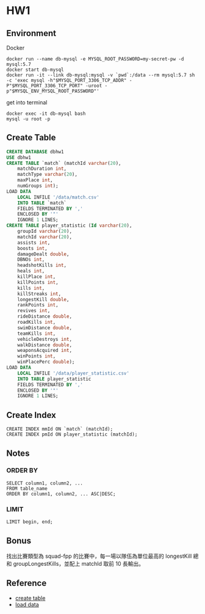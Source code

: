 # HW1

## Environment

Docker
```
docker run --name db-mysql -e MYSQL_ROOT_PASSWORD=my-secret-pw -d mysql:5.7
docker start db-mysql
docker run -it --link db-mysql:mysql -v `pwd`:/data --rm mysql:5.7 sh -c 'exec mysql -h"$MYSQL_PORT_3306_TCP_ADDR" -P"$MYSQL_PORT_3306_TCP_PORT" -uroot -p"$MYSQL_ENV_MYSQL_ROOT_PASSWORD"'
```
get into terminal
```
docker exec -it db-mysql bash
mysql -u root -p
```

## Create Table
```sql
CREATE DATABASE dbhw1
USE dbhw1
CREATE TABLE `match` (matchId varchar(20), 
    matchDuration int, 
    matchType varchar(20), 
    maxPlace int, 
    numGroups int);
LOAD DATA 
    LOCAL INFILE '/data/match.csv' 
    INTO TABLE `match` 
    FIELDS TERMINATED BY ',' 
    ENCLOSED BY '"' 
    IGNORE 1 LINES;
CREATE TABLE player_statistic (Id varchar(20), 
    groupId varchar(20), 
    matchId varchar(20), 
    assists int,
    boosts int,
    damageDealt double, 
    DBNOs int, 
    headshotKills int,
    heals int,
    killPlace int,
    killPoints int,
    kills int, 
    killStreaks int,
    longestKill double,
    rankPoints int,
    revives int,
    rideDistance double, 
    roadKills int,
    swimDistance double, 
    teamKills int,
    vehicleDestroys int,
    walkDistance double,
    weaponsAcquired int,
    winPoints int, 
    winPlacePerc double);
LOAD DATA 
    LOCAL INFILE '/data/player_statistic.csv' 
    INTO TABLE player_statistic 
    FIELDS TERMINATED BY ',' 
    ENCLOSED BY '"' 
    IGNORE 1 LINES;
```

## Create Index
```
CREATE INDEX mmId ON `match` (matchId);
CREATE INDEX pmId ON player_statistic (matchId);
```

## Notes

### ORDER BY
```
SELECT column1, column2, ...
FROM table_name
ORDER BY column1, column2, ... ASC|DESC;
```

### LIMIT
```
LIMIT begin, end;
```

## Bonus

找出比賽類型為 squad-fpp 的比賽中，每一場以隊伍為單位最高的 longestKill 總和 groupLongestKills，並配上 matchId 取前 10 長輸出。

## Reference

- [create table](http://tw.gitbook.net/mysql/mysql_create_tables.html)
- [load data](https://dev.mysql.com/doc/refman/8.0/en/load-data.html)
